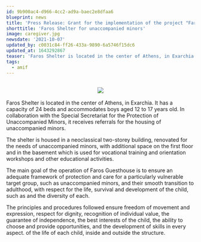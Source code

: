 ```yaml
---
id: 9b900ac4-d966-4cc2-ad9a-baec2e8dfaa6
blueprint: news
title: 'Press Release: Grant for the implementation of the project "Faros Shelter for Unaccompanied Minors"'
shorttitle: 'Faros Shelter for unaccompanied minors'
image: caregiver.jpg
newsdate: '2021-10-07'
updated_by: c0031c84-ff26-433a-9890-6a5746f15dc6
updated_at: 1643292867
teaser: 'Faros Shelter is located in the center of Athens, in Exarchia. It has a capacity of 24 beds and accommodates boys aged 12 to 17 years old.'
tags:
  - amif
---
```

</br> 
<center><img src="/assets/EMAS-Logo.PNG"></center>
</br> 
Faros Shelter is located in the center of Athens, in Exarchia. It has a capacity of 24 beds and accommodates boys aged 12 to 17 years old. In collaboration with the Special Secretariat for the Protection of Unaccompanied Minors, it receives referrals for the housing of unaccompanied minors. 

The shelter is housed in a neoclassical two-storey building, renovated for the needs of unaccompanied minors, with additional space on the first floor and in the basement which is used for vocational training and orientation workshops and other educational activities.

The main goal of the operation of Faros Guesthouse is to ensure an adequate framework of protection and care for a particularly vulnerable target group, such as unaccompanied minors, and their smooth transition to adulthood, with respect for the life, survival and development of the child, such as and the diversity of each.

The principles and procedures followed ensure freedom of movement and expression, respect for dignity, recognition of individual value, the guarantee of independence, the best interests of the child, the ability to choose and provide opportunities, and the development of skills in every aspect. of the life of each child, inside and outside the structure.